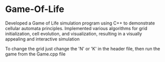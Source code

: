 # Game-Of-Life
Developed a Game of Life simulation program using C++ to demonstrate cellular automata principles. Implemented various algorithms for grid initialization, cell evolution, and visualization, resulting in a visually appealing and interactive simulation

To change the grid just change the 'N' or 'K' in the header file, then run the game from the Game.cpp file 

